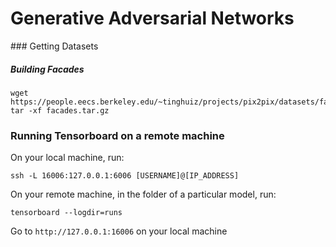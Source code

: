 # Generative Adversarial Networks

### Getting Datasets

##### Building Facades

```shell
wget https://people.eecs.berkeley.edu/~tinghuiz/projects/pix2pix/datasets/facades.tar.gz
tar -xf facades.tar.gz
```

### Running Tensorboard on a remote machine

On your local machine, run:

```
ssh -L 16006:127.0.0.1:6006 [USERNAME]@[IP_ADDRESS]
```

On your remote machine, in the folder of a particular model, run:

```
tensorboard --logdir=runs
```

Go to `http://127.0.0.1:16006` on your local machine
